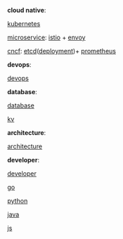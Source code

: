__cloud native__:

[kubernetes](/topic/k8s/k8s.md)

[microservice](/topic/microservice/istio/istio.md): [istio](/topic/microservice/istio/istio.md) + [envoy](/topic/microservice/envoy/envoy.md)

[cncf](/topic/cncf/cncf.md): [etcd](/topic/cncf/etcd/etcd.md)([deployment](/topic/cncf/etcd/etcd-deployment.md))+ [prometheus](/topic/cncf/envoy/prometheus.md)

__devops__:

[devops](/topic/devops/devops.md)

__database__:

[database](/topic/database/database.md)

[kv](/topic/kv/kv.md)

__architecture__:

[architecture](/topic/architecture/architecture.md)

__developer__:

[developer](/topic/developer/developer.md)

[go](/topic/go/go.md)

[python](/topic/python/python.md)

[java](/topic/java/java.md)

[js](/topic/js/js.md)
